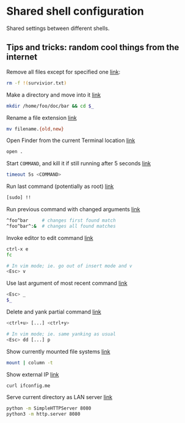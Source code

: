 Shared shell configuration
==========================

Shared settings between different shells.


Tips and tricks: random cool things from the internet
-----------------------------------------------------
Remove all files except for specified one [link](http://www.commandlinefu.com/commands/view/6652/remove-all-but-one-specific-file#comment):

```bash
rm -f !(survivior.txt)
```

Make a directory and move into it [link](http://www.commandlinefu.com/commands/view/9000/mkdir-cd-into-it-as-single-command#comment)

```bash
mkdir /home/foo/doc/bar && cd $_
```

Rename a file extension [link](http://www.commandlinefu.com/commands/view/1295/quickly-rename-a-file#comment)

```bash
mv filename.{old,new}
```

Open Finder from the current Terminal location [link](http://www.commandlinefu.com/commands/view/2395/open-finder-from-the-current-terminal-location#comment)

```bash
open .
```

Start `COMMAND`, and kill it if still running after 5 seconds [link](http://www.commandlinefu.com/commands/view/9721/start-command-and-kill-it-if-still-running-after-5-seconds#comment)

```bash
timeout 5s <COMMAND>
```

Run last command (potentially as root) [link](http://www.commandlinefu.com/commands/view/13/run-the-last-command-as-root#comment)

```bash
[sudo] !!
```

Run previous command with changed arguments [link](http://www.commandlinefu.com/commands/view/19/runs-previous-command-but-replacing#comment)

```bash
^foo^bar     # changes first found match
^foo^bar^:&  # changes all found matches
```

Invoke editor to edit command [link](http://www.commandlinefu.com/commands/view/1446/rapidly-invoke-an-editor-to-write-a-long-complex-or-tricky-command#comment)

```bash
ctrl-x e
fc

# In vim mode; ie. go out of insert mode and v
<Esc> v
```

Use last argument of most recent command [link](http://www.commandlinefu.com/commands/view/1551/place-the-argument-of-the-most-recent-command-on-the-shell#comment)

```bash
<Esc> _
$_
```

Delete and yank partial command [link](http://www.commandlinefu.com/commands/view/6148/type-partial-command-kill-this-command-check-something-you-forgot-yank-the-command-resume-typing.#comment)

```bash
<ctrl+u> [...] <ctrl+y>

# In vim mode; ie. same yanking as usual
<Esc> dd [...] p
```

Show currently mounted file systems [link](http://www.commandlinefu.com/commands/view/1556/currently-mounted-filesystems-in-nice-layout#comment)

```bash
mount | column -t
```

Show external IP [link](http://www.commandlinefu.com/commands/view/5427/get-your-external-ip-address#comment)

```bash
curl ifconfig.me
```

Serve current directory as LAN server [link](http://www.commandlinefu.com/commands/view/71/serve-current-directory-tree-at-httphostname8000#comment)

```bash
python -m SimpleHTTPServer 8080
python3 -m http.server 8080
```

